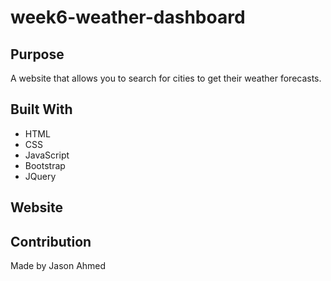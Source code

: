# week6-weather-dashboard

## Purpose
A website that allows you to search for cities to get their weather forecasts. 

## Built With
* HTML
* CSS
* JavaScript
* Bootstrap
* JQuery

## Website

## Contribution
Made by Jason Ahmed
